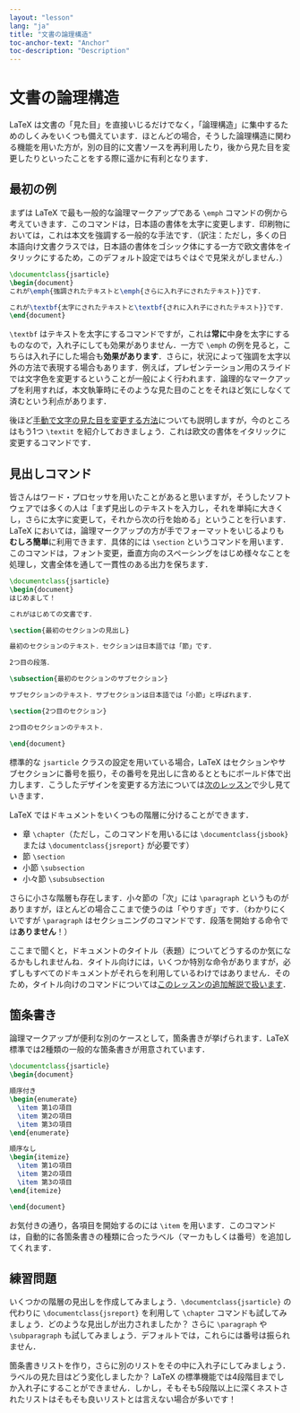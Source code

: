 ```yaml
---
layout: "lesson"
lang: "ja"
title: "文書の論理構造"
toc-anchor-text: "Anchor"
toc-description: "Description"
---
```


# 文書の論理構造

LaTeX は文書の「見た目」を直接いじるだけでなく，「論理構造」に集中するためのしくみをいくつも備えています．ほとんどの場合，そうした論理構造に関わる機能を用いた方が，別の目的に文書ソースを再利用したり，後から見た目を変更したりといったことをする際に遥かに有利となります．

## 最初の例

まずは LaTeX で最も一般的な論理マークアップである `\emph` コマンドの例から考えていきます．このコマンドは，日本語の書体を太字に変更します．印刷物においては，これは本文を強調する一般的な手法です．（訳注：ただし，多くの日本語向け文書クラスでは，日本語の書体をゴシック体にする一方で欧文書体をイタリックにするため，このデフォルト設定ではちぐはぐで見栄えがしません．）

```latex
\documentclass{jsarticle}
\begin{document}
これが\emph{強調されたテキストと\emph{さらに入れ子にされたテキスト}}です．

これが\textbf{太字にされたテキストと\textbf{されに入れ子にされたテキスト}}です．
\end{document}
```

`\textbf` はテキストを太字にするコマンドですが，これは**常に**中身を太字にするものなので，入れ子にしても効果がありません．一方で `\emph` の例を見ると，こちらは入れ子にした場合も**効果があります**．さらに，状況によって強調を太字以外の方法で表現する場合もあります．例えば，プレゼンテーション用のスライドでは文字色を変更するということが一般によく行われます．論理的なマークアップを利用すれば，本文執筆時にそのような見た目のことをそれほど気にしなくて済むという利点があります．

後ほど[手動で文字の見た目を変更する方法](lesson-11)についても説明しますが，今のところはもう1つ `\textit` を紹介しておきましょう．これは欧文の書体をイタリックに変更するコマンドです．

## 見出しコマンド

皆さんはワード・プロセッサを用いたことがあると思いますが，そうしたソフトウェアでは多くの人は「まず見出しのテキストを入力し，それを単純に大きくし，さらに太字に変更して，それから次の行を始める」ということを行います．LaTeX においては，論理マークアップの方が手でフォーマットをいじるよりも**むしろ簡単**に利用できます．具体的には `\section` というコマンドを用います．このコマンドは，フォント変更，垂直方向のスペーシングをはじめ様々なことを処理し，文書全体を通して一貫性のある出力を保ちます．

```latex
\documentclass{jsarticle}
\begin{document}
はじめまして！

これがはじめての文書です．

\section{最初のセクションの見出し}

最初のセクションのテキスト．セクションは日本語では「節」です．

2つ目の段落．

\subsection{最初のセクションのサブセクション}

サブセクションのテキスト．サブセクションは日本語では「小節」と呼ばれます．

\section{2つ目のセクション}

2つ目のセクションのテキスト．

\end{document}
```

標準的な `jsarticle` クラスの設定を用いている場合，LaTeX はセクションやサブセクションに番号を振り，その番号を見出しに含めるとともにボールド体で出力します．こうしたデザインを変更する方法については[次のレッスン](lesson-05)で少し見ていきます．

LaTeX ではドキュメントをいくつもの階層に分けることができます．

- 章 `\chapter`（ただし，このコマンドを用いるには `\documentclass{jsbook}` または `\documentclass{jsreport}` が必要です）
- 節 `\section`
- 小節 `\subsection`
- 小々節 `\subsubsection`

さらに小さな階層も存在します．小々節の「次」には `\paragraph` というものがありますが，ほとんどの場合ここまで使うのは「やりすぎ」です．（わかりにくいですが `\paragraph` はセクショニングのコマンドです．段落を開始する命令では**ありません**！）

ここまで聞くと，ドキュメントのタイトル（表題）についてどうするのか気になるかもしれませんね．タイトル向けには，いくつか特別な命令がありますが，必ずしもすべてのドキュメントがそれらを利用しているわけではありません．そのため，タイトル向けのコマンドについては[このレッスンの追加解説で扱います](more-04)．

## 箇条書き

論理マークアップが便利な別のケースとして，箇条書きが挙げられます．LaTeX 標準では2種類の一般的な箇条書きが用意されています．


```latex
\documentclass{jsarticle}
\begin{document}

順序付き
\begin{enumerate}
  \item 第1の項目
  \item 第2の項目
  \item 第3の項目
\end{enumerate}

順序なし
\begin{itemize}
  \item 第1の項目
  \item 第2の項目
  \item 第3の項目
\end{itemize}

\end{document}
```

お気付きの通り，各項目を開始するのには `\item` を用います．このコマンドは，自動的に各箇条書きの種類に合ったラベル（マーカもしくは番号）を追加してくれます．

## 練習問題

いくつかの階層の見出しを作成してみましょう．`\documentclass{jsarticle}` の代わりに `\documentclass{jsreport}` を利用して `\chapter` コマンドも試してみましょう．どのような見出しが出力されましたか？ さらに `\paragraph` や `\subparagraph` も試してみましょう．デフォルトでは，これらには番号は振られません．

箇条書きリストを作り，さらに別のリストをその中に入れ子にしてみましょう．ラベルの見た目はどう変化しましたか？ LaTeX の標準機能では4段階目までしか入れ子にすることができません．しかし，そもそも5段階以上に深くネストされたリストはそもそも良いリストとは言えない場合が多いです！
